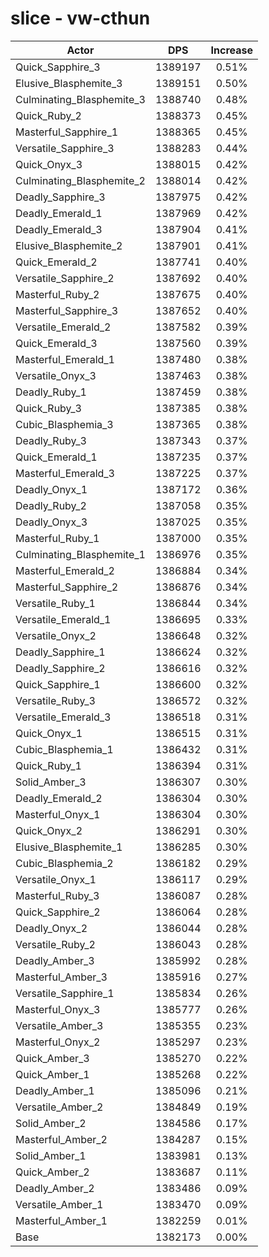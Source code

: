# slice - vw-cthun
| Actor | DPS | Increase |
|---|:---:|:---:|
|Quick_Sapphire_3|1389197|0.51%|
|Elusive_Blasphemite_3|1389151|0.50%|
|Culminating_Blasphemite_3|1388740|0.48%|
|Quick_Ruby_2|1388373|0.45%|
|Masterful_Sapphire_1|1388365|0.45%|
|Versatile_Sapphire_3|1388283|0.44%|
|Quick_Onyx_3|1388015|0.42%|
|Culminating_Blasphemite_2|1388014|0.42%|
|Deadly_Sapphire_3|1387975|0.42%|
|Deadly_Emerald_1|1387969|0.42%|
|Deadly_Emerald_3|1387904|0.41%|
|Elusive_Blasphemite_2|1387901|0.41%|
|Quick_Emerald_2|1387741|0.40%|
|Versatile_Sapphire_2|1387692|0.40%|
|Masterful_Ruby_2|1387675|0.40%|
|Masterful_Sapphire_3|1387652|0.40%|
|Versatile_Emerald_2|1387582|0.39%|
|Quick_Emerald_3|1387560|0.39%|
|Masterful_Emerald_1|1387480|0.38%|
|Versatile_Onyx_3|1387463|0.38%|
|Deadly_Ruby_1|1387459|0.38%|
|Quick_Ruby_3|1387385|0.38%|
|Cubic_Blasphemia_3|1387365|0.38%|
|Deadly_Ruby_3|1387343|0.37%|
|Quick_Emerald_1|1387235|0.37%|
|Masterful_Emerald_3|1387225|0.37%|
|Deadly_Onyx_1|1387172|0.36%|
|Deadly_Ruby_2|1387058|0.35%|
|Deadly_Onyx_3|1387025|0.35%|
|Masterful_Ruby_1|1387000|0.35%|
|Culminating_Blasphemite_1|1386976|0.35%|
|Masterful_Emerald_2|1386884|0.34%|
|Masterful_Sapphire_2|1386876|0.34%|
|Versatile_Ruby_1|1386844|0.34%|
|Versatile_Emerald_1|1386695|0.33%|
|Versatile_Onyx_2|1386648|0.32%|
|Deadly_Sapphire_1|1386624|0.32%|
|Deadly_Sapphire_2|1386616|0.32%|
|Quick_Sapphire_1|1386600|0.32%|
|Versatile_Ruby_3|1386572|0.32%|
|Versatile_Emerald_3|1386518|0.31%|
|Quick_Onyx_1|1386515|0.31%|
|Cubic_Blasphemia_1|1386432|0.31%|
|Quick_Ruby_1|1386394|0.31%|
|Solid_Amber_3|1386307|0.30%|
|Deadly_Emerald_2|1386304|0.30%|
|Masterful_Onyx_1|1386304|0.30%|
|Quick_Onyx_2|1386291|0.30%|
|Elusive_Blasphemite_1|1386285|0.30%|
|Cubic_Blasphemia_2|1386182|0.29%|
|Versatile_Onyx_1|1386117|0.29%|
|Masterful_Ruby_3|1386087|0.28%|
|Quick_Sapphire_2|1386064|0.28%|
|Deadly_Onyx_2|1386044|0.28%|
|Versatile_Ruby_2|1386043|0.28%|
|Deadly_Amber_3|1385992|0.28%|
|Masterful_Amber_3|1385916|0.27%|
|Versatile_Sapphire_1|1385834|0.26%|
|Masterful_Onyx_3|1385777|0.26%|
|Versatile_Amber_3|1385355|0.23%|
|Masterful_Onyx_2|1385297|0.23%|
|Quick_Amber_3|1385270|0.22%|
|Quick_Amber_1|1385268|0.22%|
|Deadly_Amber_1|1385096|0.21%|
|Versatile_Amber_2|1384849|0.19%|
|Solid_Amber_2|1384586|0.17%|
|Masterful_Amber_2|1384287|0.15%|
|Solid_Amber_1|1383981|0.13%|
|Quick_Amber_2|1383687|0.11%|
|Deadly_Amber_2|1383486|0.09%|
|Versatile_Amber_1|1383470|0.09%|
|Masterful_Amber_1|1382259|0.01%|
|Base|1382173|0.00%|
